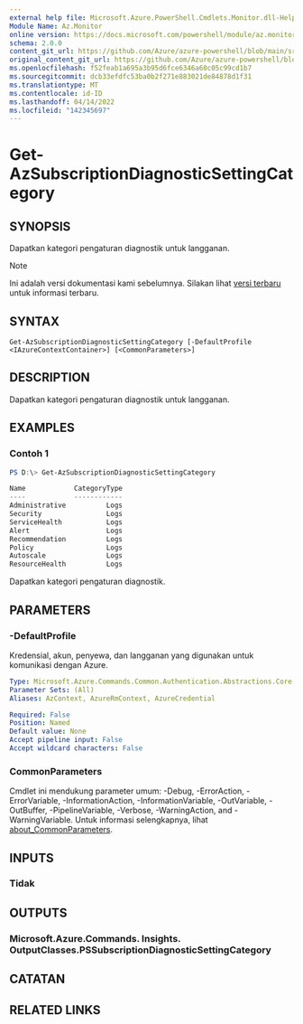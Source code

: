 ```yaml
---
external help file: Microsoft.Azure.PowerShell.Cmdlets.Monitor.dll-Help.xml
Module Name: Az.Monitor
online version: https://docs.microsoft.com/powershell/module/az.monitor/get-azsubscriptiondiagnosticsettingcategory
schema: 2.0.0
content_git_url: https://github.com/Azure/azure-powershell/blob/main/src/Monitor/Monitor/help/Get-AzSubscriptionDiagnosticSettingCategory.md
original_content_git_url: https://github.com/Azure/azure-powershell/blob/main/src/Monitor/Monitor/help/Get-AzSubscriptionDiagnosticSettingCategory.md
ms.openlocfilehash: f52feab1a695a3b95d6fce6346a60c05c99cd1b7
ms.sourcegitcommit: dcb33efdfc53ba0b2f271e883021de84878d1f31
ms.translationtype: MT
ms.contentlocale: id-ID
ms.lasthandoff: 04/14/2022
ms.locfileid: "142345697"
---
```

# Get-AzSubscriptionDiagnosticSettingCategory

## SYNOPSIS
Dapatkan kategori pengaturan diagnostik untuk langganan.

> [!NOTE]
>Ini adalah versi dokumentasi kami sebelumnya. Silakan lihat [versi terbaru](/powershell/module/az.monitor/get-azsubscriptiondiagnosticsettingcategory) untuk informasi terbaru.

## SYNTAX

```
Get-AzSubscriptionDiagnosticSettingCategory [-DefaultProfile <IAzureContextContainer>] [<CommonParameters>]
```

## DESCRIPTION
Dapatkan kategori pengaturan diagnostik untuk langganan.

## EXAMPLES

### Contoh 1
```powershell
PS D:\> Get-AzSubscriptionDiagnosticSettingCategory

Name            CategoryType
----            ------------
Administrative          Logs
Security                Logs
ServiceHealth           Logs
Alert                   Logs
Recommendation          Logs
Policy                  Logs
Autoscale               Logs
ResourceHealth          Logs
```

Dapatkan kategori pengaturan diagnostik.

## PARAMETERS

### -DefaultProfile
Kredensial, akun, penyewa, dan langganan yang digunakan untuk komunikasi dengan Azure.

```yaml
Type: Microsoft.Azure.Commands.Common.Authentication.Abstractions.Core.IAzureContextContainer
Parameter Sets: (All)
Aliases: AzContext, AzureRmContext, AzureCredential

Required: False
Position: Named
Default value: None
Accept pipeline input: False
Accept wildcard characters: False
```

### CommonParameters
Cmdlet ini mendukung parameter umum: -Debug, -ErrorAction, -ErrorVariable, -InformationAction, -InformationVariable, -OutVariable, -OutBuffer, -PipelineVariable, -Verbose, -WarningAction, and -WarningVariable. Untuk informasi selengkapnya, lihat [about_CommonParameters](http://go.microsoft.com/fwlink/?LinkID=113216).

## INPUTS

### Tidak

## OUTPUTS

### Microsoft.Azure.Commands. Insights. OutputClasses.PSSubscriptionDiagnosticSettingCategory

## CATATAN

## RELATED LINKS
